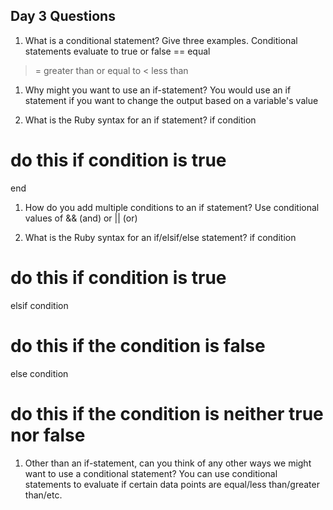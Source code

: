 ## Day 3 Questions

1. What is a conditional statement? Give three examples.
Conditional statements evaluate to true or false
== equal
>= greater than or equal to
< less than

1. Why might you want to use an if-statement?
You would use an if statement if you want to change the output based on a variable's value

1. What is the Ruby syntax for an if statement?
if condition
  # do this if condition is true
end  

1. How do you add multiple conditions to an if statement?
Use conditional values of && (and) or || (or)

1. What is the Ruby syntax for an if/elsif/else statement?
if condition
  # do this if condition is true
elsif condition
  # do this if the condition is false
else condition
  # do this if the condition is neither true nor false

1. Other than an if-statement, can you think of any other ways we might want to use a conditional statement?
You can use conditional statements to evaluate if certain data points are equal/less than/greater than/etc.
